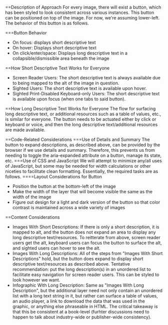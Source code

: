 ==Description of Approach
For every image, there will exist a button, which has been styled to look consistent across various instances. This button can be positioned on top of the image. For now, we're assuming lower-left. The behavior of this button is as follows.

===Button Behavior
* On focus: displays short descriptive text
* On hover: Displays short descriptive text
* On click/enter/space: Displays long descriptive text in a collapsible/dismissible area beneath the image

==How Short Descriptive Text Works for Everyone
* Screen Reader Users: The short descriptive text is always available due to being mapped to the alt of the image in question.
* Sighted Users: The short descriptive text is available upon hover.
* Sighted Print-Disabled Keyboard-only Users: The short descriptive text is available upon focus (when one tabs to said button).

==How Long Descriptive Text Works for Everyone
The flow for surfacing long descriptive text, or additional resources such as a table of values, etc., is similar for everyone. The button needs to be actuated either by click or keyboard or voice, and then the long descriptive text/additional resources are made available.

==Code-Related Considerations
===Use of Details and Summary
The button to expand descriptions, as described above, can be provided by the browser if we use details and summary. Therefore, this prevents us from needing to toggle the aria-expanded attribute on a button, manage its state, etc.
===Use of CSS and JavaScript
We will attempt to minimize any/all uses of JavaScript, but some may be needed for width calculations or other niceties to facilitate clean formatting. Essentially, the required tasks are as follows.
====Layout Considerations for Button
* Position the button at the bottom-left of the image
* Make the width of the layer that will become visible the same as the width of the image
* Figure out design for a light and dark version of the button so that color contrast is maintained across a wide variety of images

==Content Considerations
* Images With Short Descriptions: If there is only a short description, it is mapped to alt, and the button does not expand an area to display any long descriptive text/resources. To reitterate from above, screen reader users get the alt, keyboard users can focus the button to surface the alt, and sighted users can hover to see the alt.
* Images With Long Descriptions: All of the steps from "Images With Short Descriptions" hold, but the button does expand to display short descriptive text/resources as described above. Tentative recommendation: put the long description(s) in an unordered list to facilitate easy navigation for screen reader users. This can be styled to look however we want.
* Infographic With Long Description: Same as "Images With Long Description", but the additional layer need not only contain an unordered list with a long text string in it, but rather can surface a table of values, an audio player, a link to download the data that was used in the graphic, or anything else phraseable in HTML. The critical takeaway is that this be consistent at a book-level (furhter discussions need to happen to talk about industry-wide or publisher-wide consistency).
